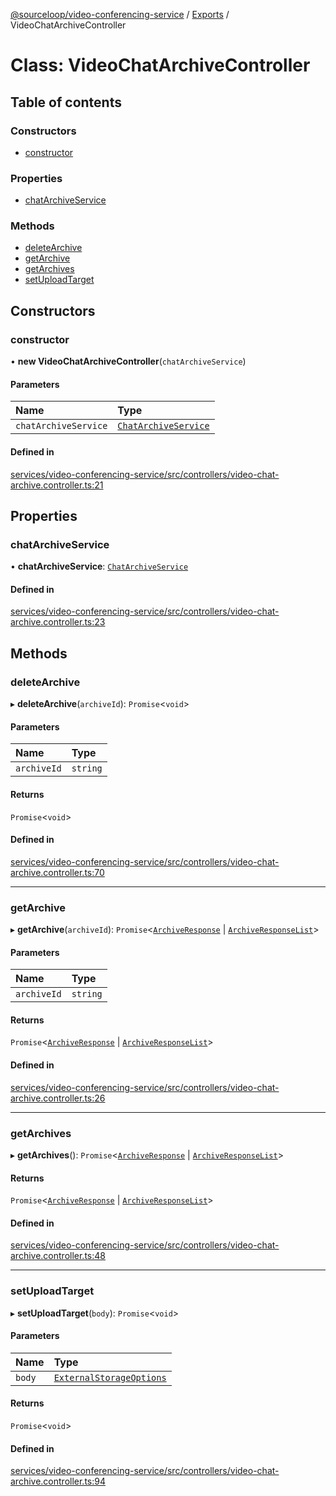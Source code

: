 [@sourceloop/video-conferencing-service](../README.md) / [Exports](../modules.md) / VideoChatArchiveController

# Class: VideoChatArchiveController

## Table of contents

### Constructors

- [constructor](VideoChatArchiveController.md#constructor)

### Properties

- [chatArchiveService](VideoChatArchiveController.md#chatarchiveservice)

### Methods

- [deleteArchive](VideoChatArchiveController.md#deletearchive)
- [getArchive](VideoChatArchiveController.md#getarchive)
- [getArchives](VideoChatArchiveController.md#getarchives)
- [setUploadTarget](VideoChatArchiveController.md#setuploadtarget)

## Constructors

### constructor

• **new VideoChatArchiveController**(`chatArchiveService`)

#### Parameters

| Name | Type |
| :------ | :------ |
| `chatArchiveService` | [`ChatArchiveService`](ChatArchiveService.md) |

#### Defined in

[services/video-conferencing-service/src/controllers/video-chat-archive.controller.ts:21](https://github.com/sourcefuse/loopback4-microservice-catalog/blob/bc2553587/services/video-conferencing-service/src/controllers/video-chat-archive.controller.ts#L21)

## Properties

### chatArchiveService

• **chatArchiveService**: [`ChatArchiveService`](ChatArchiveService.md)

#### Defined in

[services/video-conferencing-service/src/controllers/video-chat-archive.controller.ts:23](https://github.com/sourcefuse/loopback4-microservice-catalog/blob/bc2553587/services/video-conferencing-service/src/controllers/video-chat-archive.controller.ts#L23)

## Methods

### deleteArchive

▸ **deleteArchive**(`archiveId`): `Promise`<`void`\>

#### Parameters

| Name | Type |
| :------ | :------ |
| `archiveId` | `string` |

#### Returns

`Promise`<`void`\>

#### Defined in

[services/video-conferencing-service/src/controllers/video-chat-archive.controller.ts:70](https://github.com/sourcefuse/loopback4-microservice-catalog/blob/bc2553587/services/video-conferencing-service/src/controllers/video-chat-archive.controller.ts#L70)

___

### getArchive

▸ **getArchive**(`archiveId`): `Promise`<[`ArchiveResponse`](../interfaces/ArchiveResponse.md) \| [`ArchiveResponseList`](../interfaces/ArchiveResponseList.md)\>

#### Parameters

| Name | Type |
| :------ | :------ |
| `archiveId` | `string` |

#### Returns

`Promise`<[`ArchiveResponse`](../interfaces/ArchiveResponse.md) \| [`ArchiveResponseList`](../interfaces/ArchiveResponseList.md)\>

#### Defined in

[services/video-conferencing-service/src/controllers/video-chat-archive.controller.ts:26](https://github.com/sourcefuse/loopback4-microservice-catalog/blob/bc2553587/services/video-conferencing-service/src/controllers/video-chat-archive.controller.ts#L26)

___

### getArchives

▸ **getArchives**(): `Promise`<[`ArchiveResponse`](../interfaces/ArchiveResponse.md) \| [`ArchiveResponseList`](../interfaces/ArchiveResponseList.md)\>

#### Returns

`Promise`<[`ArchiveResponse`](../interfaces/ArchiveResponse.md) \| [`ArchiveResponseList`](../interfaces/ArchiveResponseList.md)\>

#### Defined in

[services/video-conferencing-service/src/controllers/video-chat-archive.controller.ts:48](https://github.com/sourcefuse/loopback4-microservice-catalog/blob/bc2553587/services/video-conferencing-service/src/controllers/video-chat-archive.controller.ts#L48)

___

### setUploadTarget

▸ **setUploadTarget**(`body`): `Promise`<`void`\>

#### Parameters

| Name | Type |
| :------ | :------ |
| `body` | [`ExternalStorageOptions`](../interfaces/ExternalStorageOptions.md) |

#### Returns

`Promise`<`void`\>

#### Defined in

[services/video-conferencing-service/src/controllers/video-chat-archive.controller.ts:94](https://github.com/sourcefuse/loopback4-microservice-catalog/blob/bc2553587/services/video-conferencing-service/src/controllers/video-chat-archive.controller.ts#L94)
